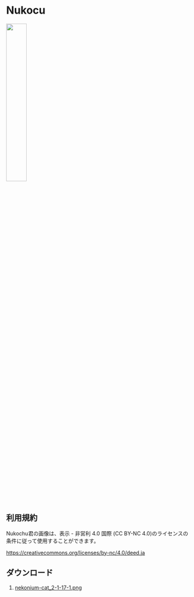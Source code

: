 # Nukocu 

<img width="33%" src="https://github.com/nekonium/nekonium.github.io/raw/master/resources.image/nukochu/nekonium-cat_2-1-17-1.png"/>


## 利用規約

Nukochu君の画像は、表示 - 非営利 4.0 国際 (CC BY-NC 4.0)のライセンスの条件に従って使用することができます。

https://creativecommons.org/licenses/by-nc/4.0/deed.ja



## ダウンロード
1. <a href="https://github.com/nekonium/nekonium.github.io/raw/master/resources.image/nukochu/nekonium-cat_2-1-17-1.png">nekonium-cat_2-1-17-1.png</a>


